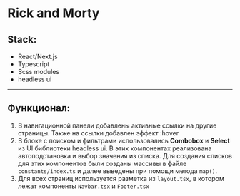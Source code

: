 # Rick and Morty
## Stack:
- React/Next.js
- Typescript
- Scss modules
- headless ui
----

## Функционал:
1. В навигационной панели добавлены активные ссылки на другие страницы. Также на ссылки добавлен эффект :hover
2. В блоке с поиском и фильтрами использовались **Combobox** и **Select** из UI библиотеки headless ui. В этих компонентах реализована автоподстановка и выбор значения из списка. Для создания списков для этих компонентов были созданы массивы в файле `constants/index.ts` и далее выведены при помощи метода `map()`.
3. Для всех страниц используется разметка из `layout.tsx`, в котором лежат компоненты `Navbar.tsx` и `Footer.tsx`
